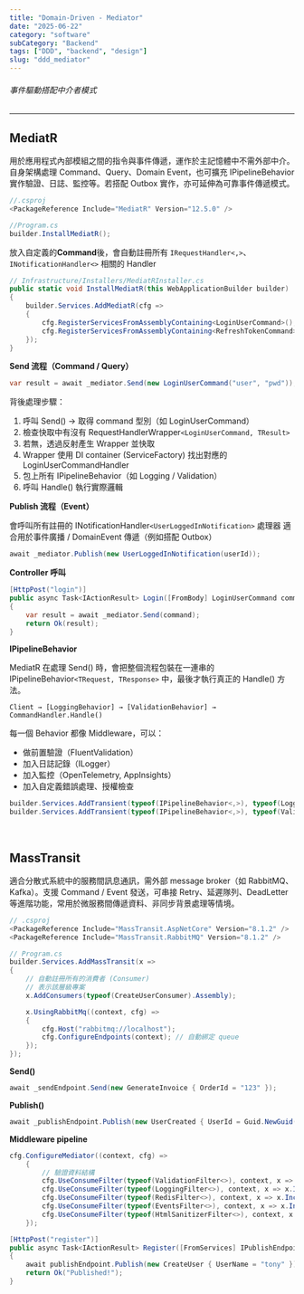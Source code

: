 ```yaml
---
title: "Domain-Driven - Mediator"
date: "2025-06-22"
category: "software"
subCategory: "Backend"
tags: ["DDD", "backend", "design"]
slug: "ddd_mediator"
---
```

###### 事件驅動搭配中介者模式

---

## MediatR

用於應用程式內部模組之間的指令與事件傳遞，運作於主記憶體中不需外部中介。自身架構處理 Command、Query、Domain Event，也可擴充 IPipelineBehavior 實作驗證、日誌、監控等。若搭配 Outbox 實作，亦可延伸為可靠事件傳遞模式。

```csharp
//.csproj
<PackageReference Include="MediatR" Version="12.5.0" />

//Program.cs
builder.InstallMediatR();
```

放入自定義的**Command**後，會自動註冊所有 `IRequestHandler<,>`、`INotificationHandler<>` 相關的 Handler

```csharp
// Infrastructure/Installers/MediatRInstaller.cs
public static void InstallMediatR(this WebApplicationBuilder builder)
{
    builder.Services.AddMediatR(cfg =>
    {
        cfg.RegisterServicesFromAssemblyContaining<LoginUserCommand>();
        cfg.RegisterServicesFromAssemblyContaining<RefreshTokenCommand>();
    });
}
```

**Send 流程（Command / Query）**

```csharp
var result = await _mediator.Send(new LoginUserCommand("user", "pwd"));
```

背後處理步驟：

  1. 呼叫 Send() → 取得 command 型別（如 LoginUserCommand）
  2. 檢查快取中有沒有 RequestHandlerWrapper`<LoginUserCommand, TResult>`
  3. 若無，透過反射產生 Wrapper 並快取
  4. Wrapper 使用 DI container (ServiceFactory) 找出對應的 LoginUserCommandHandler
  5. 包上所有 IPipelineBehavior（如 Logging / Validation）
  6. 呼叫 Handle() 執行實際邏輯

**Publish 流程（Event）**

會呼叫所有註冊的 INotificationHandler`<UserLoggedInNotification>` 處理器
適合用於事件廣播 / DomainEvent 傳遞（例如搭配 Outbox）

```csharp
await _mediator.Publish(new UserLoggedInNotification(userId));
```

**Controller 呼叫**

```csharp
[HttpPost("login")]
public async Task<IActionResult> Login([FromBody] LoginUserCommand command)
{
    var result = await _mediator.Send(command);
    return Ok(result);
}
```

**IPipelineBehavior**

MediatR 在處理 Send() 時，會把整個流程包裝在一連串的 IPipelineBehavior`<TRequest, TResponse>` 中，最後才執行真正的 Handle() 方法。

`Client → [LoggingBehavior] → [ValidationBehavior] → CommandHandler.Handle()`

每一個 Behavior 都像 Middleware，可以：

- 做前置驗證（FluentValidation）
- 加入日誌記錄（ILogger）
- 加入監控（OpenTelemetry, AppInsights）
- 加入自定義錯誤處理、授權檢查

```csharp
builder.Services.AddTransient(typeof(IPipelineBehavior<,>), typeof(LoggingBehavior<,>));
builder.Services.AddTransient(typeof(IPipelineBehavior<,>), typeof(ValidationBehavior<,>));
```

<br>

## MassTransit

適合分散式系統中的服務間訊息通訊，需外部 message broker（如 RabbitMQ、Kafka）。支援 Command / Event 發送，可串接 Retry、延遲隊列、DeadLetter 等進階功能，常用於微服務間傳遞資料、非同步背景處理等情境。

```csharp
// .csproj
<PackageReference Include="MassTransit.AspNetCore" Version="8.1.2" />
<PackageReference Include="MassTransit.RabbitMQ" Version="8.1.2" />
```

```csharp
// Program.cs
builder.Services.AddMassTransit(x =>
{
    // 自動註冊所有的消費者 (Consumer)
    // 表示該層級專案
    x.AddConsumers(typeof(CreateUserConsumer).Assembly);

    x.UsingRabbitMq((context, cfg) =>
    {
        cfg.Host("rabbitmq://localhost");
        cfg.ConfigureEndpoints(context); // 自動綁定 queue
    });
});
```

**Send()**

```csharp
await _sendEndpoint.Send(new GenerateInvoice { OrderId = "123" });
```

**Publish()**

```csharp
await _publishEndpoint.Publish(new UserCreated { UserId = Guid.NewGuid() });
```

**Middleware pipeline**

``` csharp
cfg.ConfigureMediator((context, cfg) =>
    {
        // 驗證資料結構
        cfg.UseConsumeFilter(typeof(ValidationFilter<>), context, x => x.Include(type => !type.HasInterface<IDomainEvent>()));
        cfg.UseConsumeFilter(typeof(LoggingFilter<>), context, x => x.Include(type => !type.HasInterface<IDomainEvent>()));
        cfg.UseConsumeFilter(typeof(RedisFilter<>), context, x => x.Include(type => !type.HasInterface<IDomainEvent>()));
        cfg.UseConsumeFilter(typeof(EventsFilter<>), context, x => x.Include(type => !type.HasInterface<IDomainEvent>()));
        cfg.UseConsumeFilter(typeof(HtmlSanitizerFilter<>), context, x => x.Include(type => !type.HasInterface<IDomainEvent>()));
    });
```

```csharp
[HttpPost("register")]
public async Task<IActionResult> Register([FromServices] IPublishEndpoint publishEndpoint)
{
    await publishEndpoint.Publish(new CreateUser { UserName = "tony" });
    return Ok("Published!");
}
```
